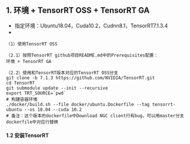 ## 1. 环境 + TensorRT OSS + TensorRT GA
+ 指定环境：Ubuntu18.04，Cuda10.2，Cudnn8.1，TensorRT7.1.3.4
+ 
```shell
（1）使用TensorRT OSS

（2.1）按照TensorRT github项目README.md中的Prerequisites配置：
环境 + TensorRT GA

（2.2）使用和TensorRT版本对应的TensorRT OSS分支
git clone -b 7.1.3 https://github.com/NVIDIA/TensorRT.git
cd TensorRT
git submodule update --init --recursive
export TRT_SOURCE=`pwd`
# 构建容器环境
./docker/build.sh --file docker/ubuntu.Dockerfile --tag tensorrt-ubuntu --os 18.04 --cuda 10.2
# 备注：这个版本的dockerfile中Download NGC client行有bug，可以用master分支dockerfile中对应行替换

```

#### 1.2 安装TensorRT
```shell

```

